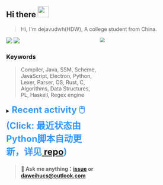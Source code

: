 ## Hi there <img src="https://raw.githubusercontent.com/MartinHeinz/MartinHeinz/master/wave.gif" width="30px">

> Hi, I'm dejavudwh(HDW), A college student from China. 

![](https://komarev.com/ghpvc/?username=dejavudwh)
<img src="https://img.shields.io/badge/BLOG-dejavudwh-blue"><a href="https://www.cnblogs.com/secoding/"></a></img>
<img align="right" width="50%" src="https://github-readme-stats.vercel.app/api?username=dejavudwh&show_icons=true&theme=onedark&count_private=true" style="zoom: 80%;" /> 

### Keywords 

> Compiler, Java, SSM, Scheme, JavaScript, Electron, Python, Lexer, Parser, OS, Rust, C, Algorithms, Data Structures, PL, Haskell, Regex engine


<details>

  <summary><font size="5.5" color="#3399FF"><b>Recent activity 🖱️(Click: 最近状态由Python脚本自动更新，详见<a href="https://github.com/dejavudwh/dejavudwh"> repo</a>)</b></font></summary>

  - #### 🔭 Working:

    - [翻译 The Algorithm Design Manual (2nd Ed.)](https://github.com/dejavudwh/The-Algorithm-Design-Manual)

  - #### 🌱 Learning:

    - 微积分、线性代数
    - LeetCode刷题
    - 英语
    - 整理以前项目的博客：[从零写一个编译器](https://www.cnblogs.com/secoding/tag/从零写一个编译器/)、[从零实现一个正则表达式引擎](https://www.zhihu.com/column/c_1337535182023852032)

---

  - <details open>

    <summary><font size="3.5" color="#3399FF"><b>Recent Post 🖱️</b></font></summary>
    <br>
    <table>
    <tr>
    <td>
    <!-- GITHUB:START -->

    - [dejavudwh pushed to main in dejavudwh/dejavudwh](https://github.com/dejavudwh/dejavudwh/compare/87ac55e91f...c9bab6b3c2) - 2021-02-03T12:39:11Z
    - [dejavudwh pushed to main in dejavudwh/dejavudwh](https://github.com/dejavudwh/dejavudwh/compare/6110b98cec...46327e741a) - 2021-02-03T12:23:26Z
    - [dejavudwh pushed to main in dejavudwh/dejavudwh](https://github.com/dejavudwh/dejavudwh/compare/d979983bd2...6110b98cec) - 2021-02-03T12:21:26Z
    - [dejavudwh pushed to main in dejavudwh/dejavudwh](https://github.com/dejavudwh/dejavudwh/compare/12600240ea...d979983bd2) - 2021-02-03T12:18:56Z
    - [dejavudwh pushed to dev in dejavudwh/dejavudwh](https://github.com/dejavudwh/dejavudwh/compare/424ca24905...d979983bd2) - 2021-02-03T12:13:25Z
    <!-- GITHUB:END -->
    <td>
    <!-- ZHIHUPOSTS:START --> 

    - [从零实现正则表达式引擎：从NFA到DFA](http://zhuanlan.zhihu.com/p/348298134) - Mon, 19 Jan 1970 15:47:45 GMT
    - [从零实现正则表达式引擎：复杂的NFA](http://zhuanlan.zhihu.com/p/347938422) - Mon, 19 Jan 1970 15:45:04 GMT
    - [从零实现正则表达式引擎：简单的NFA](http://zhuanlan.zhihu.com/p/347617984) - Mon, 19 Jan 1970 15:43:23 GMT
    - [从零实现一个正则表达式引擎：入门](http://zhuanlan.zhihu.com/p/347266654) - Mon, 19 Jan 1970 15:41:13 GMT
    <!-- ZHIHUPOSTS:END -->
    </td>
    </tr>
    </table>
  </details>

</details>

> #### 💬 Ask me anything：[issue](https://github.com/dejavudwh/dejavudwh/issues) or [daweihucs@outlook.com](mailto:daweihucs@outlook.com)
